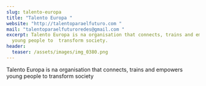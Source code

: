 ```yaml
---
slug: talento-europa
title: "Talento Europa "
website: "http://talentoparaelfuturo.com "
mail: "talentoparaelfuturoredes@gmail.com "
excerpt: Talento Europa is na organisation that connects, trains and empowers
  young people to  transform society.
header:
  teaser: /assets/images/img_0380.png
---
```

Talento Europa is na organisation that connects, trains and empowers young people to  transform society